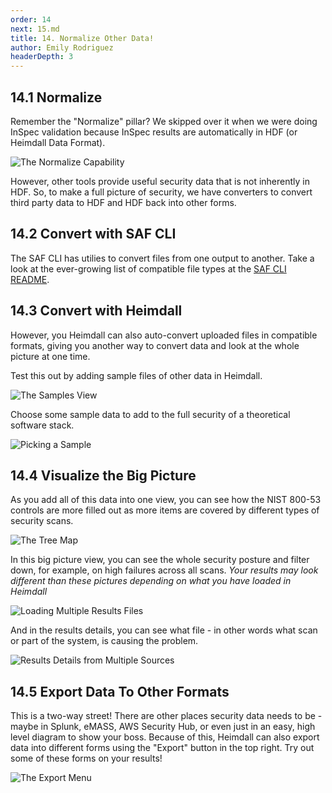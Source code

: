 ```yaml
---
order: 14
next: 15.md
title: 14. Normalize Other Data!
author: Emily Rodriguez
headerDepth: 3
---
```


## 14.1 Normalize

Remember the "Normalize" pillar? We skipped over it when we were doing InSpec validation because InSpec results are automatically in HDF (or Heimdall Data Format).

![The Normalize Capability](../../assets/img/SAF_Capabilities_Normalize.png)

However, other tools provide useful security data that is not inherently in HDF. So, to make a full picture of security, we have converters to convert third party data to HDF and HDF back into other forms.

## 14.2 Convert with SAF CLI

The SAF CLI has utilies to convert files from one output to another. Take a look at the ever-growing list of compatible file types at the [SAF CLI README](https://saf-cli.mitre.org/).

## 14.3 Convert with Heimdall

However, you Heimdall can also auto-convert uploaded files in compatible formats, giving you another way to convert data and look at the whole picture at one time.

Test this out by adding sample files of other data in Heimdall.

![The Samples View](../../assets/img/Heimdall_Samples.png)

Choose some sample data to add to the full security of a theoretical software stack.

![Picking a Sample](../../assets/img/Heimdall_Samples_Select.png)

## 14.4 Visualize the Big Picture

As you add all of this data into one view, you can see how the NIST 800-53 controls are more filled out as more items are covered by different types of security scans.

![The Tree Map](../../assets/img/Heimdall_TreeMap_Fuller.png)

In this big picture view, you can see the whole security posture and filter down, for example, on high failures across all scans. _Your results may look different than these pictures depending on what you have loaded in Heimdall_

![Loading Multiple Results Files](../../assets/img/Heimdall_MultiResults2.png)

And in the results details, you can see what file - in other words what scan or part of the system, is causing the problem.

![Results Details from Multiple Sources](../../assets/img/Heimdall_MultiResults.png)

## 14.5 Export Data To Other Formats

This is a two-way street! There are other places security data needs to be - maybe in Splunk, eMASS, AWS Security Hub, or even just in an easy, high level diagram to show your boss. Because of this, Heimdall can also export data into different forms using the "Export" button in the top right. Try out some of these forms on your results!

![The Export Menu](../../assets/img/Heimdall_Export_Menu.png)
